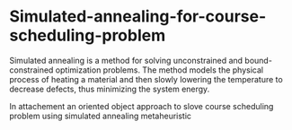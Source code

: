 # Simulated-annealing-for-course-scheduling-problem


Simulated annealing is a method for solving unconstrained and bound-constrained optimization problems. The method models the physical process of heating a material and then slowly lowering the temperature to decrease defects, thus minimizing the system energy.

In attachement an oriented object approach to slove course scheduling problem using simulated annealing metaheuristic
